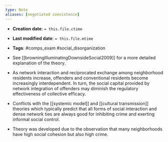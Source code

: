 ```yaml
---
type: Note
aliases: [negotiated coexistence]
---
```


* **Creation date**: `= this.file.ctime`
* **Last modified date**: `= this.file.mtime`
* **Tags**: #comps_exam #social_disorganization 

* See [[browningIlluminatingDownsideSocial2009]] for a more detailed explanation of the theory.
* As network interaction and reciprocated exchange among neighborhood residents increase, offenders and conventional residents become increasingly interdependent. In turn, the social capital provided by network integration of offenders may diminish the regulatory effectiveness of collective efficacy.
* Conflicts with the [[systemic model]] and [[cultural transmission]] theories which typically predict that all forms of social interaction and dense network ties are always good for inhibiting crime and exerting informal social control.
* Theory was developed due to the observation that many neighborhoods have high social cohesion but also high crime.